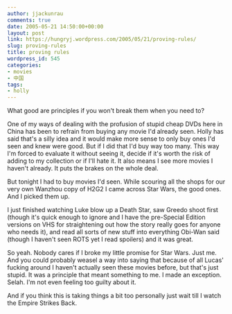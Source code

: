```yaml
---
author: jjackunrau
comments: true
date: 2005-05-21 14:50:00+00:00
layout: post
link: https://hungryj.wordpress.com/2005/05/21/proving-rules/
slug: proving-rules
title: proving rules
wordpress_id: 545
categories:
- movies
- 中国
tags:
- holly
---
```


What good are principles if you won't break them when you need to?
  

  
One of my ways of dealing with the profusion of stupid cheap DVDs here in China has been to refrain from buying any movie I'd already seen.  Holly has said that's a silly idea and it would make more sense to only buy ones I'd seen and knew were good.  But if I did that I'd buy way too many.  This way I'm forced to evaluate it without seeing it, decide if it's worth the risk of adding to my collection or if I'll hate it.  It also means I see more movies I haven't already.  It puts the brakes on the whole deal.
  

  
But tonight I had to buy movies I'd seen.  While scouring all the shops for our very own Wanzhou copy of H2G2 I came across Star Wars, the good ones.  And I picked them up.
  

  
I just finished watching Luke blow up a Death Star, saw Greedo shoot first (though it's quick enough to ignore and I have the pre-Special Edition versions on VHS for straightening out how the story really goes for anyone who needs it), and read all sorts of new stuff into everything Obi-Wan said (though I haven't seen ROTS yet I read spoilers) and it was great.
  

  
So yeah.  Nobody cares if I broke my little promise for Star Wars.  Just me.  And you could probably weasel a way into saying that because of all Lucas' fucking around I haven't actually seen these movies before, but that's just stupid.  It was a principle that meant something to me. I made an exception.  Selah.  I'm not even feeling too guilty about it.
  

  
And if you think this is taking things a bit too personally just wait till I watch the Empire Strikes Back.
